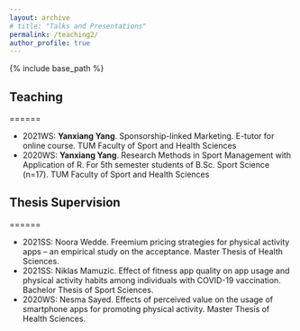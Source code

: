 ```yaml
---
layout: archive
# title: "Talks and Presentations"
permalink: /teaching2/
author_profile: true
---
```

{% include base_path %}


## Teaching
======
* 2021WS: <b>Yanxiang Yang</b>. Sponsorship-linked Marketing. E-tutor for online course. TUM Faculty of Sport and Health Sciences
* 2020WS: <b>Yanxiang Yang</b>. Research Methods in Sport Management with Application of R. For 5th semester students of B.Sc. Sport Science (n=17). TUM Faculty of Sport and Health Sciences

## Thesis Supervision
======
* 2021SS: Noora Wedde. Freemium pricing strategies for physical activity apps – an empirical study on the acceptance. Master Thesis of Health Sciences.
* 2021SS: Niklas Mamuzic. Effect of fitness app quality on app usage and physical activity habits among individuals with COVID-19 vaccination. Bachelor Thesis of Sport Sciences.
* 2020WS: Nesma Sayed. Effects of perceived value on the usage of smartphone apps for promoting physical activity. Master Thesis of Health Sciences.
